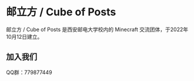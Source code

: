 # 邮立方 / Cube of Posts
邮立方 / Cube of Posts 是西安邮电大学校内的 Minecraft 交流团体，于2022年10月12日建立。

## 加入我们
QQ群：779877449